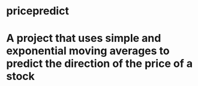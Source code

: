 # pricepredict

# A project that uses simple and exponential moving averages to predict the direction of the price of a stock
